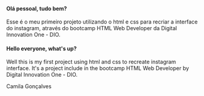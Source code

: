 #### Olá pessoal, tudo bem?

Esse é o meu primeiro projeto utilizando o html e css para recriar a interface do instagram, através do bootcamp HTML Web Developer da Digital Innovation One - DIO.



#### Hello everyone, what's up?

Well this is my first project using html and css to recreate instagram interface. It's a project include in the bootcamp HTML Web Developer by  Digital Innovation One - DIO.



Camila Gonçalves

